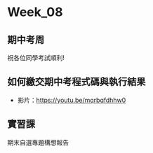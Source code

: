 # Week_08

## 期中考周
   祝各位同學考試順利!
## 如何繳交期中考程式碼與執行結果
  * 影片：https://youtu.be/mqrbqfdhhw0

## 實習課
   期末自選專題構想報告

